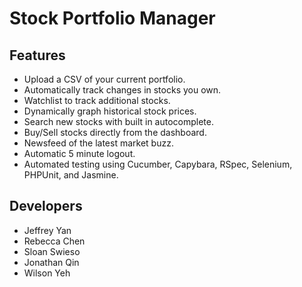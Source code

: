 # Stock Portfolio Manager

## Features
- Upload a CSV of your current portfolio.
- Automatically track changes in stocks you own.
- Watchlist to track additional stocks.
- Dynamically graph historical stock prices.
- Search new stocks with built in autocomplete.
- Buy/Sell stocks directly from the dashboard.
- Newsfeed of the latest market buzz.
- Automatic 5 minute logout.
- Automated testing using Cucumber, Capybara, RSpec, Selenium, PHPUnit, and Jasmine.
	
## Developers
- Jeffrey Yan
- Rebecca Chen
- Sloan Swieso
- Jonathan Qin
- Wilson Yeh
